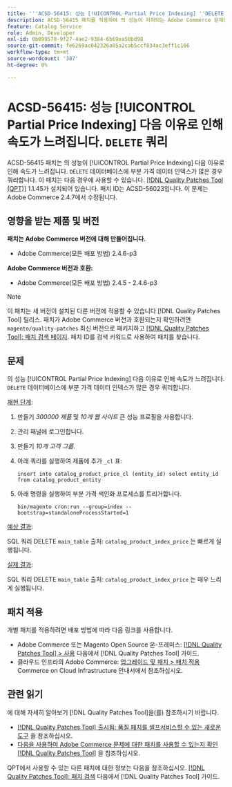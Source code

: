 ```yaml
---
title: '''ACSD-56415: 성능 [!UICONTROL Partial Price Indexing] ''DELETE'' 쿼리로 인해 느려짐'
description: ACSD-56415 패치를 적용하여 의 성능이 저하되는 Adobe Commerce 문제를 해결합니다. [!UICONTROL Partial Price Indexing] 데이터베이스에 색인화할 부분 가격 데이터가 많을 때 'DELETE' 쿼리로 인해 이 느려집니다.
feature: Catalog Service
role: Admin, Developer
exl-id: 0b099570-9f27-4ae2-9384-6b69ea50bd98
source-git-commit: fe6269ac042326a85a2cab5ccf834ac3eff1c166
workflow-type: tm+mt
source-wordcount: '387'
ht-degree: 0%

---
```


# ACSD-56415: 성능 [!UICONTROL Partial Price Indexing] 다음 이유로 인해 속도가 느려집니다. `DELETE` 쿼리

ACSD-56415 패치는 의 성능이 [!UICONTROL Partial Price Indexing] 다음 이유로 인해 속도가 느려집니다. `DELETE` 데이터베이스에 부분 가격 데이터 인덱스가 많은 경우 쿼리합니다. 이 패치는 다음 경우에 사용할 수 있습니다. [[!DNL Quality Patches Tool (QPT)]](/help/announcements/adobe-commerce-announcements/magento-quality-patches-released-new-tool-to-self-serve-quality-patches.md) 1.1.45가 설치되어 있습니다. 패치 ID는 ACSD-56023입니다. 이 문제는 Adobe Commerce 2.4.7에서 수정됩니다.

## 영향을 받는 제품 및 버전

**패치는 Adobe Commerce 버전에 대해 만들어집니다.**

* Adobe Commerce(모든 배포 방법) 2.4.6-p3

**Adobe Commerce 버전과 호환:**

* Adobe Commerce(모든 배포 방법) 2.4.5 - 2.4.6-p3

>[!NOTE]
>
>이 패치는 새 버전이 설치된 다른 버전에 적용할 수 있습니다 [!DNL Quality Patches Tool] 릴리스. 패치가 Adobe Commerce 버전과 호환되는지 확인하려면 `magento/quality-patches` 최신 버전으로 패키지하고 [[!DNL Quality Patches Tool]: 패치 검색 페이지](https://experienceleague.adobe.com/tools/commerce-quality-patches/index.html). 패치 ID를 검색 키워드로 사용하여 패치를 찾습니다.

## 문제

의 성능 [!UICONTROL Partial Price Indexing] 다음 이유로 인해 속도가 느려집니다. `DELETE` 데이터베이스에 부분 가격 데이터 인덱스가 많은 경우 쿼리합니다.

<u>재현 단계</u>:

1. 만들기 *300000 제품* 및 *10개 웹 사이트* 큰 성능 프로필을 사용합니다.
1. 관리 패널에 로그인합니다.
1. 만들기 *10개 고객 그룹*.
1. 아래 쿼리를 실행하여 제품에 추가 `_cl` 표:

   ``
    insert into catalog_product_price_cl (entity_id) select entity_id from catalog_product_entity
 ``

1. 아래 명령을 실행하여 부분 가격 색인화 프로세스를 트리거합니다.

   ``
    bin/magento cron:run --group=index --bootstrap=standaloneProcessStarted=1
 ``

<u>예상 결과</u>:

SQL 쿼리 DELETE `main_table` 출처: `catalog_product_index_price` 는 빠르게 실행됩니다.

<u>실제 결과</u>:

SQL 쿼리 DELETE `main_table` 출처: `catalog_product_index_price` 는 매우 느리게 실행됩니다.

## 패치 적용

개별 패치를 적용하려면 배포 방법에 따라 다음 링크를 사용합니다.

* Adobe Commerce 또는 Magento Open Source 온-프레미스: [[!DNL Quality Patches Tool] > 사용](https://experienceleague.adobe.com/docs/commerce-operations/tools/quality-patches-tool/usage.html) 다음에서 [!DNL Quality Patches Tool] 가이드.
* 클라우드 인프라의 Adobe Commerce: [업그레이드 및 패치 > 패치 적용](https://experienceleague.adobe.com/docs/commerce-cloud-service/user-guide/develop/upgrade/apply-patches.html) Commerce on Cloud Infrastructure 안내서에서 참조하십시오.

## 관련 읽기

에 대해 자세히 알아보기 [!DNL Quality Patches Tool]을(를) 참조하시기 바랍니다.

* [[!DNL Quality Patches Tool] 출시됨: 품질 패치를 셀프서비스할 수 있는 새로운 도구](/help/announcements/adobe-commerce-announcements/magento-quality-patches-released-new-tool-to-self-serve-quality-patches.md) 을 참조하십시오.
* [다음을 사용하여 Adobe Commerce 문제에 대한 패치를 사용할 수 있는지 확인 [!DNL Quality Patches Tool]](/help/support-tools/patches-available-in-qpt-tool/check-patch-for-magento-issue-with-magento-quality-patches.md) 을 참조하십시오.

QPT에서 사용할 수 있는 다른 패치에 대한 정보는 다음을 참조하십시오. [[!DNL Quality Patches Tool]: 패치 검색](https://experienceleague.adobe.com/tools/commerce-quality-patches/index.html) 다음에서 [!DNL Quality Patches Tool] 가이드.
